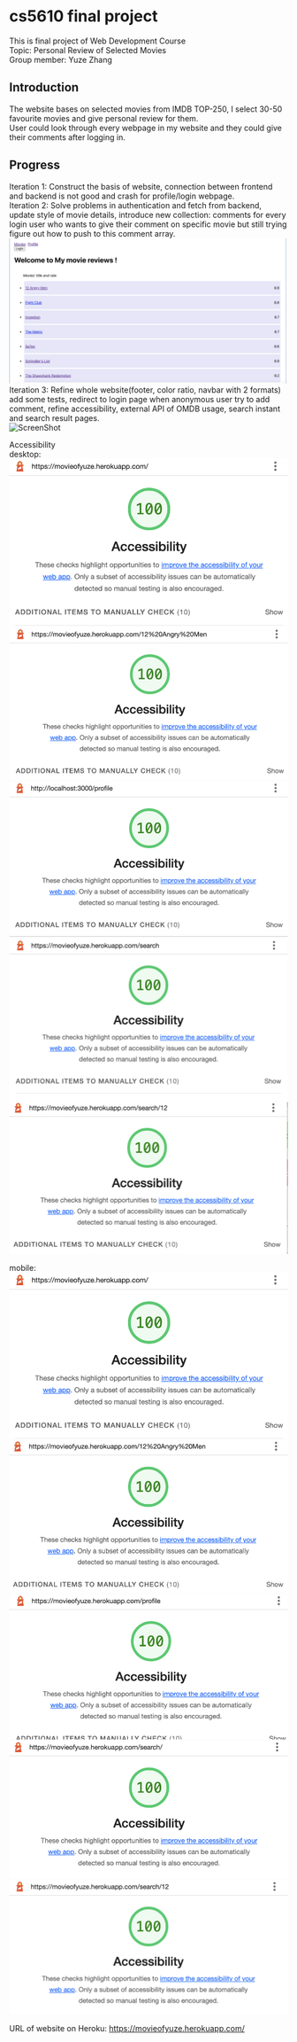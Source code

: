 # cs5610 final project
This is final project of Web Development Course  
Topic: Personal Review of Selected Movies  
Group member: Yuze Zhang  

## Introduction  
The website bases on selected movies from IMDB TOP-250, I select 30-50 favourite movies and give personal review for them.  
User could look through every webpage in my website and they could give their comments after logging in.

## Progress
Iteration 1: Construct the basis of website, connection between frontend and backend is not good and crash for profile/login webpage.  
Iteration 2: Solve problems in authentication and fetch from backend, update style of movie details, introduce new collection: comments for every login user who wants to give their comment on specific movie but still trying figure out how to push to this comment array.  
![ScreenShot](/FinalProject/screenshot/I2.png)  
Iteration 3: Refine whole website(footer, color ratio, navbar with 2 formats) add some tests, redirect to login page when anonymous user try to add comment, refine accessibility, external API of OMDB usage, search instant and search result pages.  
![ScreenShot](/FinalProject/screenshot/I3.png)  
  
Accessibility  
desktop:  
![ScreenShot](/FinalProject/screenshot/homeOnDesktop.png)  
![ScreenShot](/FinalProject/screenshot/DetailOnD.png)
![ScreenShot](/FinalProject/screenshot/ProfileOnD.png)
![ScreenShot](/FinalProject/screenshot/SearchOnD.png)
![ScreenShot](/FinalProject/screenshot/SearchResultOnD.png)

mobile:
![ScreenShot](/FinalProject/screenshot/homeOnMobile.png)  
![ScreenShot](/FinalProject/screenshot/DetailOnM.png)
![ScreenShot](/FinalProject/screenshot/ProfileOnM.png)
![ScreenShot](/FinalProject/screenshot/SearchOnM.png)
![ScreenShot](/FinalProject/screenshot/SearchResultOnM.png)


URL of website on Heroku: https://movieofyuze.herokuapp.com/  
